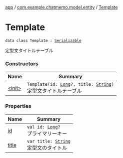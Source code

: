 [app](../../index.md) / [com.example.chatmemo.model.entity](../index.md) / [Template](./index.md)

# Template

`data class Template : `[`Serializable`](https://developer.android.com/reference/java/io/Serializable.html)

定型文タイトルテーブル

### Constructors

| Name | Summary |
|---|---|
| [&lt;init&gt;](-init-.md) | `Template(id: `[`Long`](https://kotlinlang.org/api/latest/jvm/stdlib/kotlin/-long/index.html)`?, title: `[`String`](https://kotlinlang.org/api/latest/jvm/stdlib/kotlin/-string/index.html)`)`<br>定型文タイトルテーブル |

### Properties

| Name | Summary |
|---|---|
| [id](id.md) | `val id: `[`Long`](https://kotlinlang.org/api/latest/jvm/stdlib/kotlin/-long/index.html)`?`<br>プライマリーキー |
| [title](title.md) | `var title: `[`String`](https://kotlinlang.org/api/latest/jvm/stdlib/kotlin/-string/index.html)<br>定型文のタイトル |
